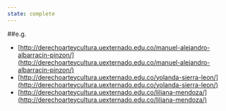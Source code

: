 ```yaml
---
state: complete
---
```

##e.g.
- [http://derechoarteycultura.uexternado.edu.co/manuel-alejandro-albarracin-pinzon/](http://derechoarteycultura.uexternado.edu.co/manuel-alejandro-albarracin-pinzon/)
- [http://derechoarteycultura.uexternado.edu.co/yolanda-sierra-leon/](http://derechoarteycultura.uexternado.edu.co/yolanda-sierra-leon/)
- [http://derechoarteycultura.uexternado.edu.co/liliana-mendoza/](http://derechoarteycultura.uexternado.edu.co/liliana-mendoza/)